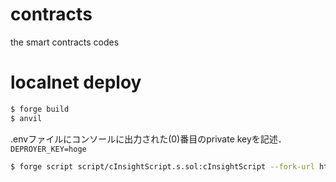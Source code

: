 # contracts
the smart contracts codes

# localnet deploy
```bash
$ forge build
$ anvil
```
.envファイルにコンソールに出力された(0)番目のprivate keyを記述．
`DEPROYER_KEY=hoge`
```bash
$ forge script script/cInsightScript.s.sol:cInsightScript --fork-url http://localhost:8545 --broadcast
```